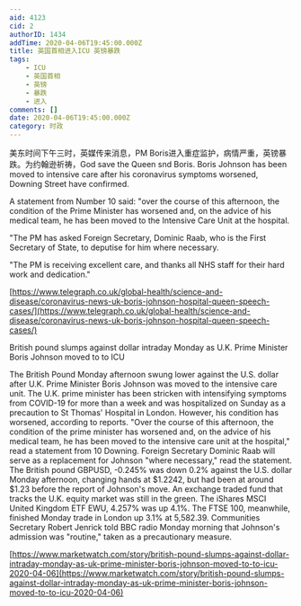 ```yaml
---
aid: 4123
cid: 2
authorID: 1434
addTime: 2020-04-06T19:45:00.000Z
title: 英国首相进入ICU 英镑暴跌
tags:
    - ICU
    - 英国首相
    - 英镑
    - 暴跌
    - 进入
comments: []
date: 2020-04-06T19:45:00.000Z
category: 时政
---
```


美东时间下午三时，英媒传来消息，PM Boris进入重症监护，病情严重，英镑暴跌。为约翰逊祈祷，God save the Queen snd Boris. Boris Johnson has been moved to intensive care after his coronavirus symptoms worsened, Downing Street have confirmed.

A statement from Number 10 said: "over the course of this afternoon, the condition of the Prime Minister has worsened and, on the advice of his medical team, he has been moved to the Intensive Care Unit at the hospital.

"The PM has asked Foreign Secretary, Dominic Raab, who is the First Secretary of State, to deputise for him where necessary.

"The PM is receiving excellent care, and thanks all NHS staff for their hard work and dedication."

[https://www.telegraph.co.uk/global-health/science-and-disease/coronavirus-news-uk-boris-johnson-hospital-queen-speech-cases/](https://www.telegraph.co.uk/global-health/science-and-disease/coronavirus-news-uk-boris-johnson-hospital-queen-speech-cases/)

British pound slumps against dollar intraday Monday as U.K. Prime Minister Boris Johnson moved to to ICU

The British Pound Monday afternoon swung lower against the U.S. dollar after U.K. Prime Minister Boris Johnson was moved to the intensive care unit. The U.K. prime minister has been stricken with intensifying symptoms from COVID-19 for more than a week and was hospitalized on Sunday as a precaution to St Thomas' Hospital in London. However, his condition has worsened, according to reports. "Over the course of this afternoon, the condition of the prime minister has worsened and, on the advice of his medical team, he has been moved to the intensive care unit at the hospital," read a statement from 10 Downing. Foreign Secretary Dominic Raab will serve as a replacement for Johnson "where necessary," read the statement. The British pound GBPUSD, -0.245% was down 0.2% against the U.S. dollar Monday afternoon, changing hands at $1.2242, but had been at around $1.23 before the report of Johnson's move. An exchange traded fund that tracks the U.K. equity market was still in the green. The iShares MSCI United Kingdom ETF EWU, 4.257% was up 4.1%. The FTSE 100, meanwhile, finished Monday trade in London up 3.1% at 5,582.39. Communities Secretary Robert Jenrick told BBC radio Monday morning that Johnson's admission was "routine," taken as a precautionary measure.

[https://www.marketwatch.com/story/british-pound-slumps-against-dollar-intraday-monday-as-uk-prime-minister-boris-johnson-moved-to-to-icu-2020-04-06](https://www.marketwatch.com/story/british-pound-slumps-against-dollar-intraday-monday-as-uk-prime-minister-boris-johnson-moved-to-to-icu-2020-04-06)
